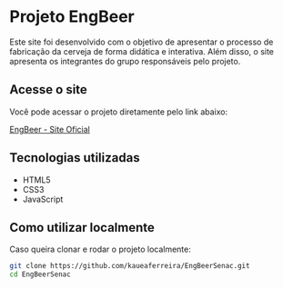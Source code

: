 # Projeto EngBeer

Este site foi desenvolvido com o objetivo de apresentar o processo de fabricação da cerveja de forma didática e interativa. Além disso, o site apresenta os integrantes do grupo responsáveis pelo projeto.

## Acesse o site

Você pode acessar o projeto diretamente pelo link abaixo:

[EngBeer - Site Oficial](https://kaueaferreira.github.io/EngBeerSenac/index.html)

## Tecnologias utilizadas

- HTML5
- CSS3
- JavaScript

## Como utilizar localmente

Caso queira clonar e rodar o projeto localmente:

```bash
git clone https://github.com/kaueaferreira/EngBeerSenac.git
cd EngBeerSenac